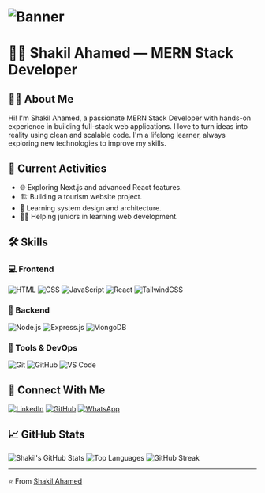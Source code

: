 # ![Banner](https://i.ibb.co.com/4nrrB2Sz/github-header-banner.png)

# 👨‍💻 Shakil Ahamed — MERN Stack Developer

## 🧑‍💼 About Me
Hi! I'm Shakil Ahamed, a passionate MERN Stack Developer with hands-on experience in building full-stack web applications. I love to turn ideas into reality using clean and scalable code. I'm a lifelong learner, always exploring new technologies to improve my skills.

## 🚀 Current Activities
- 🌐 Exploring Next.js and advanced React features.
- 🏗️ Building a tourism website project.
- 📘 Learning system design and architecture.
- 🧑‍🏫 Helping juniors in learning web development.

## 🛠️ Skills
### 💻 Frontend
![HTML](https://img.shields.io/badge/-HTML5-E34F26?style=flat-square&logo=html5&logoColor=white)
![CSS](https://img.shields.io/badge/-CSS3-1572B6?style=flat-square&logo=css3)
![JavaScript](https://img.shields.io/badge/-JavaScript-F7DF1E?style=flat-square&logo=javascript&logoColor=black)
![React](https://img.shields.io/badge/-React-61DAFB?style=flat-square&logo=react)
![TailwindCSS](https://img.shields.io/badge/-TailwindCSS-38B2AC?style=flat-square&logo=tailwind-css)

### 🧰 Backend
![Node.js](https://img.shields.io/badge/-Node.js-339933?style=flat-square&logo=node.js&logoColor=white)
![Express.js](https://img.shields.io/badge/-Express.js-000000?style=flat-square&logo=express&logoColor=white)
![MongoDB](https://img.shields.io/badge/-MongoDB-47A248?style=flat-square&logo=mongodb&logoColor=white)

### 🔧 Tools & DevOps
![Git](https://img.shields.io/badge/-Git-F05032?style=flat-square&logo=git&logoColor=white)
![GitHub](https://img.shields.io/badge/-GitHub-181717?style=flat-square&logo=github)
![VS Code](https://img.shields.io/badge/-VS%20Code-007ACC?style=flat-square&logo=visual-studio-code)

## 🔗 Connect With Me
[![LinkedIn](https://img.shields.io/badge/-LinkedIn-0A66C2?style=flat-square&logo=linkedin&logoColor=white)](https://www.linkedin.com/in/shakil-dev/)
[![GitHub](https://img.shields.io/badge/-GitHub-181717?style=flat-square&logo=github)](https://github.com/shakilahamed07)
[![WhatsApp](https://img.shields.io/badge/-WhatsApp-25D366?style=flat-square&logo=whatsapp&logoColor=white)](https://wa.me/8801760000000)

## 📈 GitHub Stats
![Shakil's GitHub Stats](https://github-readme-stats.vercel.app/api?username=shakilahamed07&show_icons=true&theme=radical)
![Top Languages](https://github-readme-stats.vercel.app/api/top-langs/?username=shakilahamed07&layout=compact&theme=radical)
![GitHub Streak](https://streak-stats.demolab.com/?user=shakilahamed07&theme=radical)

---
⭐️ From [Shakil Ahamed](https://github.com/shakilahamed07)
